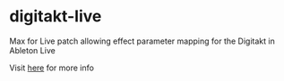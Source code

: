 # digitakt-live

Max for Live patch allowing effect parameter mapping for the Digitakt in Ableton Live

Visit [here](https://tscrowley.dev/posts/2020-05-03-digitakt-live/) for more info

